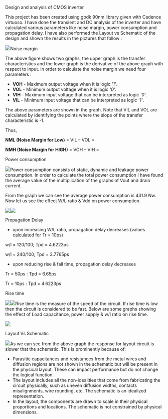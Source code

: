 Design and analysis of CMOS inverter

This project has been created using gpdk 90nm library given with Cadence virtuoso. I have done the transient and DC analysis of the inverter and have calculated various parameters like noise margin, power consumption and propagation delay. I have also performed the Layout vs Schematic of the design and shown the results in the pictures that follow :

![](Aspose.Words.e03009f2-fc7e-4195-aedb-da8bbe913288.001.png)Noise margin

The above figure shows two graphs, the upper graph is the transfer characteristics and the lower graph is the derivative of the above graph with respect to input. In order to calculate the noise margin we need four parameters : 

- **VOH** - Maximum output voltage when it is logic *'1'*.
- **VOL** - Minimum output voltage when it is logic *'0'*.
- **VIH** - Maximum input voltage that can be interpreted as logic *'0'*.
- **VIL** - Minimum input voltage that can be interpreted as logic *'1'*.

The above parameters are shown in the graph. Note that VIL and VOL are calculated by identifying the points where the slope of the transfer characteristic is -1. 

Thus,

**NML (Noise Margin for Low)** = VIL – VOL =

**NMH (Noise Margin for HIGH)** = VOH – VIH = 

Power consumption

![](Aspose.Words.e03009f2-fc7e-4195-aedb-da8bbe913288.002.png)Power consumption consists of static, dynamic and leakage power consumption. In order to calculate the total power consumption I have found the average value of the multiplication of the graphs of Vout and drain current. 















From the graph we can see the average power consumption is 431.9 Nw. Now let us see the effect W/L ratio & Vdd on power consumption.





![](Aspose.Words.e03009f2-fc7e-4195-aedb-da8bbe913288.003.png)![](Aspose.Words.e03009f2-fc7e-4195-aedb-da8bbe913288.004.png)

Propagation Delay

- upon increasing W/L ratio, propagation delay decreases (values calculated for Tr = 10ps)

w/l = 120/100; Tpd = 4.6223ps

w/l = 240/100; Tpd = 3.7765ps

- upon reducing rise & fall time, propagation delay decreases

Tr = 50ps : Tpd = 6.65ps

Tr = 10ps : Tpd = 4.6223ps

Rise time

![](Aspose.Words.e03009f2-fc7e-4195-aedb-da8bbe913288.005.png)![](Aspose.Words.e03009f2-fc7e-4195-aedb-da8bbe913288.006.png)Rise time is the measure of the speed of the circuit. If rise time is low then the circuit is considered to be fast. Below are some graphs showing the effect of Load capacitance, power supply & w/l ratio on rise time. 

![](Aspose.Words.e03009f2-fc7e-4195-aedb-da8bbe913288.007.png)

Layout Vs Schematic

![](Aspose.Words.e03009f2-fc7e-4195-aedb-da8bbe913288.008.png)As we can see from the above graph the response for layout circuit is slower that the schematic. This is prominently because of:

- Parasitic capacitances and resistances from the metal wires and diffusion regions are not shown in the schematic but will be present in the physical layout. These can impact performance but do not change the logical function.
- The layout includes all the non-idealities that come from fabricating the circuit physically, such as uneven diffusion widths, contacts misalignments, wire rounding, etc. The schematic is an idealized representation.
- In the layout, the components are drawn to scale in their physical proportions and locations. The schematic is not constrained by physical dimensions.

